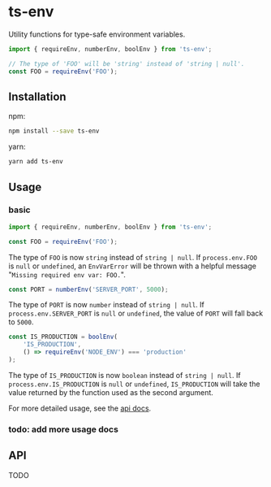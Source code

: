 # ts-env

Utility functions for type-safe environment variables.

```ts
import { requireEnv, numberEnv, boolEnv } from 'ts-env';

// The type of 'FOO' will be 'string' instead of 'string | null'.
const FOO = requireEnv('FOO');
```

## Installation

npm:

```sh
npm install --save ts-env
```

yarn:

```sh
yarn add ts-env
```

## Usage

### basic

```ts
import { requireEnv, numberEnv, boolEnv } from 'ts-env';

const FOO = requireEnv('FOO');
```

The type of `FOO` is now `string` instead of `string | null`.
If `process.env.FOO` is `null` or `undefined`, an `EnvVarError` will be thrown with a helpful message "`Missing required env var: FOO.`".

```ts
const PORT = numberEnv('SERVER_PORT', 5000);
```

The type of `PORT` is now `number` instead of `string | null`.
If `process.env.SERVER_PORT` is `null` or `undefined`, the value of `PORT` will fall back to `5000`.

```ts
const IS_PRODUCTION = boolEnv(
	'IS_PRODUCTION',
	() => requireEnv('NODE_ENV') === 'production'
);
```

The type of `IS_PRODUCTION` is now `boolean` instead of `string | null`.
If `process.env.IS_PRODUCTION` is `null` or `undefined`, `IS_PRODUCTION` will take the value returned by the function used as the second argument.

For more detailed usage, see the [api docs](#api).

### todo: add more usage docs

## API

TODO
